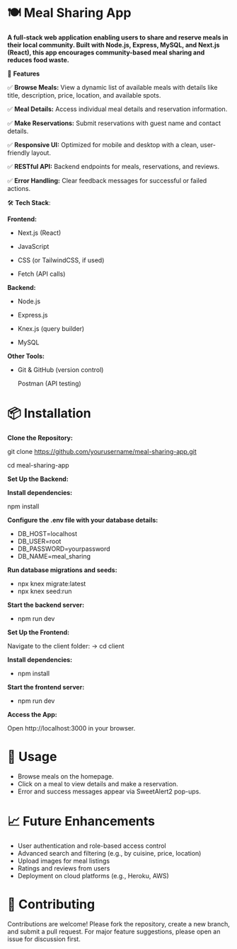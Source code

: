 # 🍽️  **Meal Sharing App**

<p><strong>A full-stack web application enabling users to share and reserve meals in their local community. Built with Node.js, Express, MySQL, and Next.js (React), this app encourages community-based meal sharing and reduces food waste.</strong></p>

🚀 **Features**

✅ **Browse Meals:** View a dynamic list of available meals with details like title, description, price, location, and available spots.

✅ **Meal Details:** Access individual meal details and reservation information.

✅ **Make Reservations:** Submit reservations with guest name and contact details.

✅ **Responsive UI:** Optimized for mobile and desktop with a clean, user-friendly layout.

✅ **RESTful API:** Backend endpoints for meals, reservations, and reviews.

✅ **Error Handling:** Clear feedback messages for successful or failed actions.

🛠️ **Tech Stack**:

**Frontend:**
- Next.js (React)

- JavaScript

- CSS (or TailwindCSS, if used)

- Fetch (API calls)


**Backend:**

- Node.js

- Express.js

- Knex.js (query builder)

- MySQL

**Other Tools:**

- Git & GitHub (version control)

  Postman (API testing)

# 📦 Installation
**Clone the Repository:**

git clone https://github.com/yourusername/meal-sharing-app.git

cd meal-sharing-app

**Set Up the Backend:**

**Install dependencies:**


npm install

**Configure the .env file with your database details:**

- DB_HOST=localhost
- DB_USER=root
- DB_PASSWORD=yourpassword
- DB_NAME=meal_sharing

**Run database migrations and seeds:**

- npx knex migrate:latest
- npx knex seed:run
  
**Start the backend server:**

- npm run dev
  
**Set Up the Frontend:**

Navigate to the client folder: -> cd client

**Install dependencies:**
- npm install
  
**Start the frontend server:**

- npm run dev
  
**Access the App:**

Open http://localhost:3000 in your browser.

# 📝 Usage

- Browse meals on the homepage.
- Click on a meal to view details and make a reservation.
- Error and success messages appear via SweetAlert2 pop-ups.

# 📈 Future Enhancements
- User authentication and role-based access control
- Advanced search and filtering (e.g., by cuisine, price, location)
- Upload images for meal listings
- Ratings and reviews from users
- Deployment on cloud platforms (e.g., Heroku, AWS)

# 🤝 Contributing
Contributions are welcome! Please fork the repository, create a new branch, and submit a pull request. For major feature suggestions, please open an issue for discussion first.
